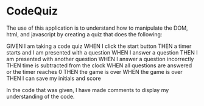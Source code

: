 # CodeQuiz

The use of this application is to understand how to manipulate the DOM, html, and javascript by creating a quiz that does the following:

GIVEN I am taking a code quiz
WHEN I click the start button
THEN a timer starts and I am presented with a question
WHEN I answer a question
THEN I am presented with another question
WHEN I answer a question incorrectly
THEN time is subtracted from the clock
WHEN all questions are answered or the timer reaches 0
THEN the game is over
WHEN the game is over
THEN I can save my initials and score

In the code that was given, I have made comments to display my understanding of the code.  
